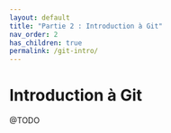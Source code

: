 ```yaml
---
layout: default
title: "Partie 2 : Introduction à Git"
nav_order: 2
has_children: true
permalink: /git-intro/
---
```


# Introduction à Git
@TODO
